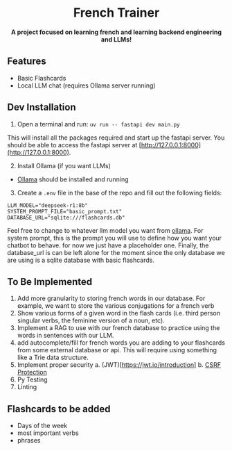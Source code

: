<h1 align="center">French Trainer</h1>

<p align="center">
<b>A project focused on learning french and learning backend engineering and LLMs!</b>
</p>

## Features
- Basic Flashcards
- Local LLM chat (requires Ollama server running)

## Dev Installation
1. Open a terminal and run:
`uv run -- fastapi dev main.py`

This will install all the packages required and start up the fastapi server. You should be able to access the fastapi server at [http://127.0.0.1:8000](http://127.0.0.1:8000).

2. Install Ollama (if you want LLMs)
- [Ollama](https://ollama.com/download) should be installed and running

3. Create a `.env` file in the base of the repo and fill out the following fields:
```
LLM_MODEL="deepseek-r1:8b"
SYSTEM_PROMPT_FILE="basic_prompt.txt"
DATABASE_URL="sqlite:///flashcards.db"
```
Feel free to change to whatever llm model you want from [ollama](https://ollama.com/search). For system prompt, this is the prompt you will use to define how you want your chatbot to behave. for now we just have a placeholder one. Finally, the database_url is can be left alone for the moment since the only database we are using is a sqlite database with basic flashcards.

## To Be Implemented
1. Add more granularity to storing french words in our database. For example, we want to store the various conjugations for a french verb
2. Show various forms of a given word in the flash cards (i.e. third person singular verbs, the feminine version of a noun, etc).
3. Implement a RAG to use with our french database to practice using the words in sentences with our LLM.
4. add autocomplete/fill for french words you are adding to your flashcards from some external database or api. This will require using something like a Trie data structure.
5. Implement proper security
 a. (JWT)[https://jwt.io/introduction]
 b. [CSRF Protection](https://www.stackhawk.com/blog/csrf-protection-in-fastapi/)
6. Py Testing
7. Linting

 ## Flashcards to be added
 - Days of the week
 - most important verbs
 - phrases